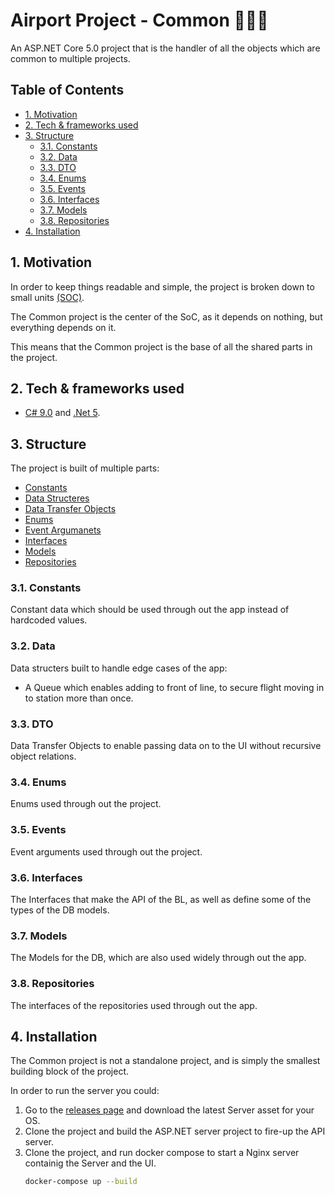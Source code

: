 # Airport Project - Common 👨‍👩‍👦

An ASP.NET Core 5.0 project that is the handler of all the objects which are common to multiple projects.

## Table of Contents

  - [1. Motivation](#1-motivation)
  - [2. Tech & frameworks used](#2-tech--frameworks-used)
  - [3. Structure](#3-structure)
    - [3.1. Constants](#31-constants)
    - [3.2. Data](#32-data)
    - [3.3. DTO](#33-dto)
    - [3.4. Enums](#34-enums)
    - [3.5. Events](#35-events)
    - [3.6. Interfaces](#36-interfaces)
    - [3.7. Models](#37-models)
    - [3.8. Repositories](#38-repositories)
  - [4. Installation](#4-installation)


## 1. Motivation

In order to keep things readable and simple, the project is broken down to small units [(SOC)](https://en.wikipedia.org/wiki/Separation_of_concerns).

The Common project is the center of the SoC, as it depends on nothing, but everything depends on it.

This means that the Common project is the base of all the shared parts in the project.

## 2. Tech & frameworks used

-   [C# 9.0](https://docs.microsoft.com/en-us/dotnet/csharp/whats-new/csharp-9) and [.Net 5](https://github.com/dotnet/core/tree/master/release-notes/5.0).

## 3. Structure

The project is built of multiple parts:


-   [Constants](#31-constants)
-   [Data Structeres](#32-data)
-   [Data Transfer Objects](#33-dto)
-   [Enums](#34-enums)
-   [Event Argumanets](#35-events)
-   [Interfaces](#36-interfaces)
-   [Models](#37-models)
-   [Repositories](#38-repositories)
  
### 3.1. Constants

Constant data which should be used through out the app instead of hardcoded values.

### 3.2. Data

Data structers built to handle edge cases of the app:

-   A Queue which enables adding to front of line, to secure flight moving in to station more than once.

### 3.3. DTO

Data Transfer Objects to enable passing data on to the UI without recursive object relations.

### 3.4. Enums

Enums used through out the project.

### 3.5. Events

Event arguments used through out the project.

### 3.6. Interfaces

The Interfaces that make the API of the BL, as well as define some of the types of the DB models.

### 3.7. Models

The Models for the DB, which are also used widely through out the app.

### 3.8. Repositories

The interfaces of the repositories used through out the app.

## 4. Installation

The Common project is not a standalone project, and is simply the smallest building block of the project.

In order to run the server you could:

1.  Go to the [releases page](https://github.com/ChemiAtlow/AirportProject/releases/latest) and download the latest Server asset for your OS.
2.  Clone the project and build the ASP.NET server project to fire-up the API server.
3.  Clone the project, and run docker compose to start a Nginx server containig the Server and the UI.
    ```bash
    docker-compose up --build
    ```
